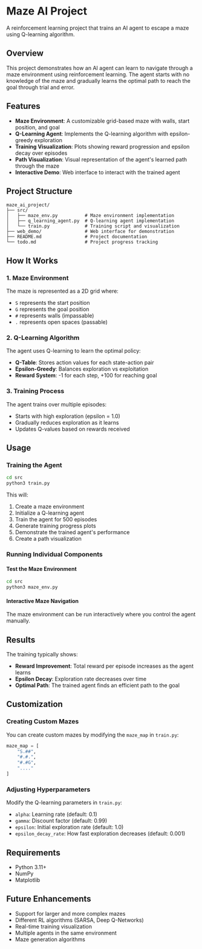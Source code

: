 # Maze AI Project

A reinforcement learning project that trains an AI agent to escape a maze using Q-learning algorithm.

## Overview

This project demonstrates how an AI agent can learn to navigate through a maze environment using reinforcement learning. The agent starts with no knowledge of the maze and gradually learns the optimal path to reach the goal through trial and error.

## Features

- **Maze Environment**: A customizable grid-based maze with walls, start position, and goal
- **Q-Learning Agent**: Implements the Q-learning algorithm with epsilon-greedy exploration
- **Training Visualization**: Plots showing reward progression and epsilon decay over episodes
- **Path Visualization**: Visual representation of the agent's learned path through the maze
- **Interactive Demo**: Web interface to interact with the trained agent

## Project Structure

```
maze_ai_project/
├── src/
│   ├── maze_env.py          # Maze environment implementation
│   ├── q_learning_agent.py  # Q-learning agent implementation
│   └── train.py             # Training script and visualization
├── web_demo/                # Web interface for demonstration
├── README.md                # Project documentation
└── todo.md                  # Project progress tracking
```

## How It Works

### 1. Maze Environment
The maze is represented as a 2D grid where:
- `S` represents the start position
- `G` represents the goal position
- `#` represents walls (impassable)
- `.` represents open spaces (passable)

### 2. Q-Learning Algorithm
The agent uses Q-learning to learn the optimal policy:
- **Q-Table**: Stores action values for each state-action pair
- **Epsilon-Greedy**: Balances exploration vs exploitation
- **Reward System**: -1 for each step, +100 for reaching goal

### 3. Training Process
The agent trains over multiple episodes:
- Starts with high exploration (epsilon = 1.0)
- Gradually reduces exploration as it learns
- Updates Q-values based on rewards received

## Usage

### Training the Agent
```bash
cd src
python3 train.py
```

This will:
1. Create a maze environment
2. Initialize a Q-learning agent
3. Train the agent for 500 episodes
4. Generate training progress plots
5. Demonstrate the trained agent's performance
6. Create a path visualization

### Running Individual Components

#### Test the Maze Environment
```bash
cd src
python3 maze_env.py
```

#### Interactive Maze Navigation
The maze environment can be run interactively where you control the agent manually.

## Results

The training typically shows:
- **Reward Improvement**: Total reward per episode increases as the agent learns
- **Epsilon Decay**: Exploration rate decreases over time
- **Optimal Path**: The trained agent finds an efficient path to the goal

## Customization

### Creating Custom Mazes
You can create custom mazes by modifying the `maze_map` in `train.py`:

```python
maze_map = [
    "S.##",
    "#.#.",
    "#.#G",
    "...."
]
```

### Adjusting Hyperparameters
Modify the Q-learning parameters in `train.py`:
- `alpha`: Learning rate (default: 0.1)
- `gamma`: Discount factor (default: 0.99)
- `epsilon`: Initial exploration rate (default: 1.0)
- `epsilon_decay_rate`: How fast exploration decreases (default: 0.001)

## Requirements

- Python 3.11+
- NumPy
- Matplotlib

## Future Enhancements

- Support for larger and more complex mazes
- Different RL algorithms (SARSA, Deep Q-Networks)
- Real-time training visualization
- Multiple agents in the same environment
- Maze generation algorithms

